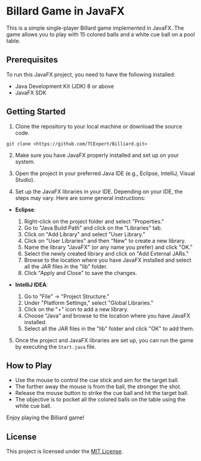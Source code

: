 # Billard Game in JavaFX

This is a simple single-player Billard game implemented in JavaFX. The game allows you to play with 15 colored balls and a white cue ball on a pool table.

## Prerequisites

To run this JavaFX project, you need to have the following installed:

- Java Development Kit (JDK) 8 or above
- JavaFX SDK

## Getting Started

1. Clone the repository to your local machine or download the source code.


```
git clone <https://github.com/TCExpert/Billiard.git>
```


2. Make sure you have JavaFX properly installed and set up on your system.

3. Open the project in your preferred Java IDE (e.g., Eclipse, IntelliJ, Visual Studio).

4. Set up the JavaFX libraries in your IDE. Depending on your IDE, the steps may vary. Here are some general instructions:

- **Eclipse**:
  1. Right-click on the project folder and select "Properties."
  2. Go to "Java Build Path" and click on the "Libraries" tab.
  3. Click on "Add Library" and select "User Library."
  4. Click on "User Libraries" and then "New" to create a new library.
  5. Name the library "JavaFX" (or any name you prefer) and click "OK."
  6. Select the newly created library and click on "Add External JARs."
  7. Browse to the location where you have JavaFX installed and select all the JAR files in the "lib" folder.
  8. Click "Apply and Close" to save the changes.

- **IntelliJ IDEA**:
  1. Go to "File" -> "Project Structure."
  2. Under "Platform Settings," select "Global Libraries."
  3. Click on the "+" icon to add a new library.
  4. Choose "Java" and browse to the location where you have JavaFX installed.
  5. Select all the JAR files in the "lib" folder and click "OK" to add them.

5. Once the project and JavaFX libraries are set up, you can run the game by executing the `Start.java` file.

## How to Play

- Use the mouse to control the cue stick and aim for the target ball.
- The further away the mouse is from the ball, the stronger the shot.
- Release the mouse button to strike the cue ball and hit the target ball.
- The objective is to pocket all the colored balls on the table using the white cue ball.

Enjoy playing the Billiard game!

## License

This project is licensed under the [MIT License](LICENSE).
